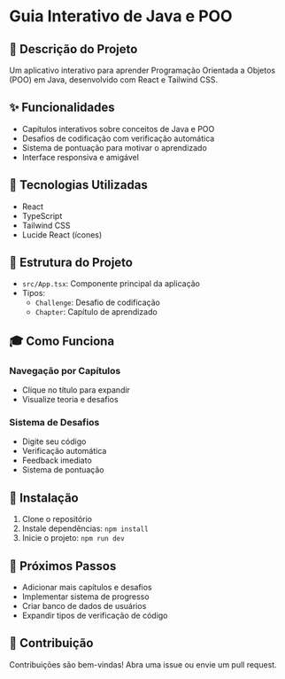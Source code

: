 # Guia Interativo de Java e POO

## 📘 Descrição do Projeto

Um aplicativo interativo para aprender Programação Orientada a Objetos (POO) em Java, desenvolvido com React e Tailwind CSS.

## ✨ Funcionalidades

- Capítulos interativos sobre conceitos de Java e POO
- Desafios de codificação com verificação automática
- Sistema de pontuação para motivar o aprendizado
- Interface responsiva e amigável

## 🚀 Tecnologias Utilizadas

- React
- TypeScript
- Tailwind CSS
- Lucide React (ícones)

## 📂 Estrutura do Projeto

- `src/App.tsx`: Componente principal da aplicação
- Tipos:
  - `Challenge`: Desafio de codificação
  - `Chapter`: Capítulo de aprendizado

## 🎓 Como Funciona

### Navegação por Capítulos

- Clique no título para expandir
- Visualize teoria e desafios

### Sistema de Desafios

- Digite seu código
- Verificação automática
- Feedback imediato
- Sistema de pontuação

## 🔧 Instalação

1. Clone o repositório
2. Instale dependências: `npm install`
3. Inicie o projeto: `npm run dev`

## 🌟 Próximos Passos

- Adicionar mais capítulos e desafios
- Implementar sistema de progresso
- Criar banco de dados de usuários
- Expandir tipos de verificação de código

## 🤝 Contribuição

Contribuições são bem-vindas! Abra uma issue ou envie um pull request.
